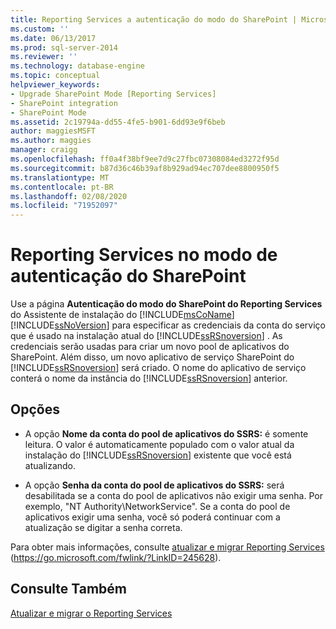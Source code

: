 ```yaml
---
title: Reporting Services a autenticação do modo do SharePoint | Microsoft Docs
ms.custom: ''
ms.date: 06/13/2017
ms.prod: sql-server-2014
ms.reviewer: ''
ms.technology: database-engine
ms.topic: conceptual
helpviewer_keywords:
- Upgrade SharePoint Mode [Reporting Services]
- SharePoint integration
- SharePoint Mode
ms.assetid: 2c19794a-dd55-4fe5-b901-6dd93e9f6beb
author: maggiesMSFT
ms.author: maggies
manager: craigg
ms.openlocfilehash: ff0a4f38bf9ee7d9c27fbc07308084ed3272f95d
ms.sourcegitcommit: b87d36c46b39af8b929ad94ec707dee8800950f5
ms.translationtype: MT
ms.contentlocale: pt-BR
ms.lasthandoff: 02/08/2020
ms.locfileid: "71952097"
---
```

# <a name="reporting-services-sharepoint-mode-authentication"></a>Reporting Services no modo de autenticação do SharePoint
  Use a página **Autenticação do modo do SharePoint do Reporting Services** do Assistente de instalação do [!INCLUDE[msCoName](../../includes/msconame-md.md)] [!INCLUDE[ssNoVersion](../../includes/ssnoversion-md.md)] para especificar as credenciais da conta do serviço que é usado na instalação atual do [!INCLUDE[ssRSnoversion](../../includes/ssrsnoversion-md.md)] . As credenciais serão usadas para criar um novo pool de aplicativos do SharePoint. Além disso, um novo aplicativo de serviço SharePoint do [!INCLUDE[ssRSnoversion](../../includes/ssrsnoversion-md.md)] será criado. O nome do aplicativo de serviço conterá o nome da instância do [!INCLUDE[ssRSnoversion](../../includes/ssrsnoversion-md.md)] anterior.  
  
## <a name="options"></a>Opções  
  
-   A opção **Nome da conta do pool de aplicativos do SSRS:** é somente leitura. O valor é automaticamente populado com o valor atual da instalação do [!INCLUDE[ssRSnoversion](../../includes/ssrsnoversion-md.md)] existente que você está atualizando.  
  
-   A opção **Senha da conta do pool de aplicativos do SSRS:** será desabilitada se a conta do pool de aplicativos não exigir uma senha. Por exemplo, "NT Authority\NetworkService". Se a conta do pool de aplicativos exigir uma senha, você só poderá continuar com a atualização se digitar a senha correta.  
  
 Para obter mais informações, consulte [atualizar e migrar Reporting Services](https://go.microsoft.com/fwlink/?LinkID=245628) (https://go.microsoft.com/fwlink/?LinkID=245628).  
  
## <a name="see-also"></a>Consulte Também  
 [Atualizar e migrar o Reporting Services](https://go.microsoft.com/fwlink/?LinkID=245628)  
  
  
